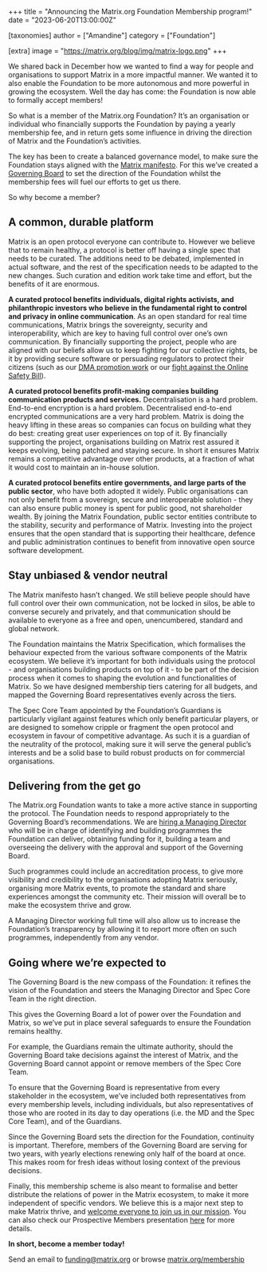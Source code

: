 +++
title = "Announcing the Matrix.org Foundation Membership program!"
date = "2023-06-20T13:00:00Z"

[taxonomies]
author = ["Amandine"]
category = ["Foundation"]

[extra]
image = "https://matrix.org/blog/img/matrix-logo.png"
+++

We shared back in December how we wanted to find a way for people and
organisations to support Matrix in a more impactful manner. We wanted it to also
enable the Foundation to be more autonomous and more powerful in growing the
ecosystem. Well the day has come: the Foundation is now able to formally accept
members! 

So what is a member of the Matrix.org Foundation? It’s an organisation or
individual who financially supports the Foundation by paying a yearly membership
fee, and in return gets some influence in driving the direction of Matrix and
the Foundation’s activities.

The key has been to create a balanced governance model, to make sure the
Foundation stays aligned with the [Matrix manifesto](https://matrix.org/about/#matrix-manifesto).
For this we’ve created a [Governing Board](https://matrix.org/membership/) to
set the direction of the Foundation whilst the membership fees will fuel our
efforts to get us there.

So why become a member?

## A common, durable platform

Matrix is an open protocol everyone can contribute to. However we believe that
to remain healthy, a protocol is better off having a single spec that needs to
be curated. The additions need to be debated, implemented in actual software,
and the rest of the specification needs to be adapted to the new changes. Such
curation and edition work take time and effort, but the benefits of it are
enormous.

**A curated protocol benefits individuals, digital rights activists, and
philanthropic investors who believe in the fundamental right to control and
privacy in online communication**. As an open standard for real time
communications, Matrix brings the sovereignty, security and interoperability,
which are key to having full control over one’s own communication. By
financially supporting the project, people who are aligned with our beliefs
allow us to keep fighting for our collective rights, be it by providing secure
software or persuading regulators to protect their citizens (such as our
[DMA promotion work](https://matrix.org/blog/2023/03/15/the-dma-stakeholder-workshop-interoperability-between-messaging-services/)
or our [fight against the Online Safety Bill](https://matrix.org/blog/2021/05/19/how-the-u-ks-online-safety-bill-threatens-matrix)).

**A curated protocol benefits profit-making companies building communication
products and services.** Decentralisation is a hard problem. End-to-end
encryption is a hard problem. Decentralised end-to-end encrypted communications
are a very hard problem. Matrix is doing the heavy lifting in these areas so
companies can focus on building what they do best: creating great user
experiences on top of it. By financially supporting the project, organisations
building on Matrix rest assured it keeps evolving, being patched and staying
secure. In short it ensures Matrix remains a competitive advantage over other
products, at a fraction of what it would cost to maintain an in-house solution.

**A curated protocol benefits entire governments, and large parts of the public
sector**, who have both adopted it widely. Public organisations can not only
benefit from a sovereign, secure and interoperable solution - they can also
ensure public money is spent for public good, not shareholder wealth. By joining
the Matrix Foundation, public sector entities contribute to the stability,
security and performance of Matrix. Investing into the project ensures that the
open standard that is supporting their healthcare, defence and public
administration continues to benefit from innovative open source software
development.


## Stay unbiased & vendor neutral

The Matrix manifesto hasn’t changed. We still believe people should have full
control over their own communication, not be locked in silos, be able to
converse securely and privately, and that communication should be available to
everyone as a free and open, unencumbered, standard and global network.

The Foundation maintains the Matrix Specification, which formalises the behaviour expected from
the various software components of the Matrix ecosystem. We believe it’s
important for both individuals using the protocol - and organisations building
products on top of it - to be part of the decision process when it comes to
shaping the evolution and functionalities of Matrix. So we have designed
membership tiers catering for all budgets, and mapped the Governing Board
representatives evenly across the tiers.

The Spec Core Team appointed by the Foundation’s Guardians is particularly
vigilant against features which only benefit particular players, or are designed
to somehow cripple or fragment the open protocol and ecosystem in favour of
competitive advantage. As such it is a guardian of the neutrality of the
protocol, making sure it will serve the general public’s interests and be a
solid base to build robust products on for commercial organisations.


## Delivering from the get go

The Matrix.org Foundation wants to take a more active stance in supporting the
protocol. The Foundation needs to respond appropriately to the Governing Board’s
recommendations. We are [hiring a Managing Director](https://apply.workable.com/elementio/j/0D7080B8A1/)
who will be in charge of identifying and building programmes the Foundation can
deliver, obtaining funding for it, building a team and overseeing the delivery
with the approval and support of the Governing Board.

Such programmes could include an accreditation process, to give more visibility
and credibility to the organisations adopting Matrix seriously, organising more
Matrix events, to promote the standard and share experiences amongst the
community etc. Their mission will overall be to make the ecosystem thrive and
grow.

A Managing Director working full time will also allow us to increase the
Foundation’s transparency by allowing it to report more often on such
programmes, independently from any vendor.

## Going where we’re expected to

The Governing Board is the new compass of the Foundation: it refines the vision
of the Foundation and steers the Managing Director and Spec Core Team in the
right direction.

This gives the Governing Board a lot of power over the Foundation and Matrix,
so we’ve put in place several safeguards to ensure the Foundation remains
healthy. 

For example, the Guardians remain the ultimate authority, should the Governing
Board take decisions against the interest of Matrix, and the Governing Board
cannot appoint or remove members of the Spec Core Team.

To ensure that the Governing Board is representative from every stakeholder in
the ecosystem, we’ve included both representatives from every membership levels,
including individuals, but also representatives of those who are rooted in its
day to day operations (i.e. the MD and the Spec Core Team), and of the
Guardians.

Since the Governing Board sets the direction for the Foundation, continuity is
important. Therefore, members of the Governing Board are serving for two years,
with yearly elections renewing only half of the board at once. This makes room
for fresh ideas without losing context of the previous decisions.

Finally, this membership scheme is also meant to formalise and better distribute
the relations of power in the Matrix ecosystem, to make it more independent of
specific vendors. We believe this is a major next step to make Matrix thrive,
and [welcome everyone to join us in our mission](https://matrix.org/membership).
You can also check our Prospective Members presentation [here](https://drive.google.com/file/d/18YSlh5Uv2YMb6QaLi4fFu7Xv1uSWKAo7/view?usp=drive_link)
for more details. 

**In short, become a member today!**

Send an email to [funding@matrix.org](mailto:funding@matrix.org) or browse
[matrix.org/membership](https://matrix.org/membership)
